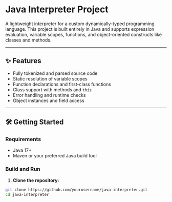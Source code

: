 # Java Interpreter Project

A lightweight interpreter for a custom dynamically-typed programming language. This project is built entirely in Java and supports expression evaluation, variable scopes, functions, and object-oriented constructs like classes and methods.

---

## ✨ Features

- Fully tokenized and parsed source code
- Static resolution of variable scopes
- Function declarations and first-class functions
- Class support with methods and `this`
- Error handling and runtime checks
- Object instances and field access

---

## 🛠 Getting Started

### Requirements

- Java 17+
- Maven or your preferred Java build tool

### Build and Run

1. **Clone the repository:**

```bash
git clone https://github.com/yourusername/java-interpreter.git
cd java-interpreter
